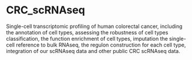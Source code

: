 # CRC_scRNAseq
Single-cell transcriptomic profiling of human colorectal cancer, including the annotation of cell types, assessing the robustness of cell types classification, the function enrichment of cell types, imputation the single-cell reference to bulk RNAseq, the regulon construction for each cell type, integration of our scRNAseq data and other public CRC scRNAseq data.
